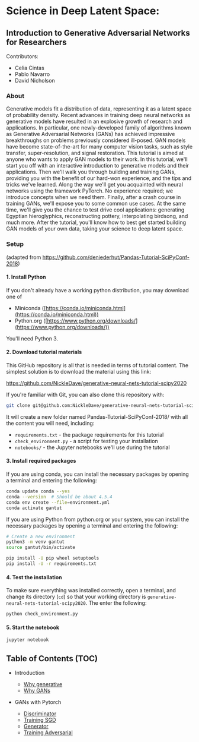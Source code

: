 # Science in Deep Latent Space:
## Introduction to Generative Adversarial Networks for Researchers

Contributors:
- Celia Cintas
- Pablo Navarro
- David Nicholson

### About
Generative models fit a distribution of data, representing it as a latent space of probability density. Recent advances in training deep neural networks as generative models have resulted in an explosive growth of research and applications. In particular, one newly-developed family of algorithms known as Generative Adversarial Networks (GANs) has achieved impressive breakthroughs on problems previously considered ill-posed. GAN models have become state-of-the-art for many computer vision tasks, such as style transfer, super-resolution, and signal restoration. This tutorial is aimed at anyone who wants to apply GAN models to their work. In this tutorial, we'll start you off with an interactive introduction to generative models and their applications. Then we'll walk you through building and training GANs, providing you with the benefit of our hard-won experience, and the tips and tricks we've learned. Along the way we'll get you acquainted with neural networks using the framework PyTorch. No experience required; we introduce concepts when we need them. Finally, after a crash course in training GANs, we'll expose you to some common use cases. At the same time, we'll give you the chance to test drive cool applications: generating Egyptian hieroglyphics, reconstructing pottery, interpolating birdsong, and much more. After the tutorial, you'll know how to best get started building GAN models of your own data, taking your science to deep latent space.

### Setup
(adapted from https://github.com/deniederhut/Pandas-Tutorial-SciPyConf-2018)
#### 1. Install Python

If you don't already have a working python distribution, you may download one of

* Miniconda ([https://conda.io/miniconda.html](https://conda.io/miniconda.html))
* Python.org  ([https://www.python.org/downloads/](https://www.python.org/downloads/))

You'll need Python 3.

#### 2. Download tutorial materials

This GitHub repository is all that is needed in terms of tutorial content.
The simplest solution is to download the material using this link:

<https://github.com/NickleDave/generative-neural-nets-tutorial-scipy2020>

If you're familiar with Git, you can also clone this repository with:

```sh
git clone git@github.com:NickleDave/generative-neural-nets-tutorial-scipy2020.git
```

It will create a new folder named Pandas-Tutorial-SciPyConf-2018/ with all the
content you will need, including:

- `requirements.txt` - the package requirements for this tutorial
- `check_environment.py` - a script for testing your installation
- `notebooks/` - the Jupyter notebooks we'll use during the tutorial

#### 3. Install required packages

If you are using conda, you can install the necessary packages by opening a terminal and entering the following:

```sh
conda update conda --yes
conda --version  # Should be about 4.5.4
conda env create --file=environment.yml
conda activate gantut
```

If you are using Python from python.org or your system, you can install
the necessary packages by opening a terminal and entering the following:

```sh
# Create a new environment
python3 -m venv gantut
source gantut/bin/activate

pip install -U pip wheel setuptools
pip install -U -r requirements.txt
```

#### 4. Test the installation

To make sure everything was installed correctly, open a terminal,
and change its directory (`cd`) so that your working directory is
`generative-neural-nets-tutorial-scipy2020`. The enter the following:

```sh
python check_environment.py
```

#### 5. Start the notebook

```sh
jupyter notebook
```

## Table of Contents (TOC)

- Introduction
    + [Why generative](notebooks/intro/01-why-generative.ipynb)
    + [Why GANs](notebooks/intro/02-why-GANs.ipynb)
    
- GANs with Pytorch
    + [Discriminator](notebooks/GANs-with-pytorch/01-discriminator.ipynb)
    + [Training SGD](notebooks/GANs-with-pytorch/02-training-SGD.ipynb)
    + [Generator](notebooks/GANs-with-pytorch/03-generator.ipynb)
    + [Training Adversarial](notebooks/GANs-with-pytorch/04-training-adversarial.ipynb)
